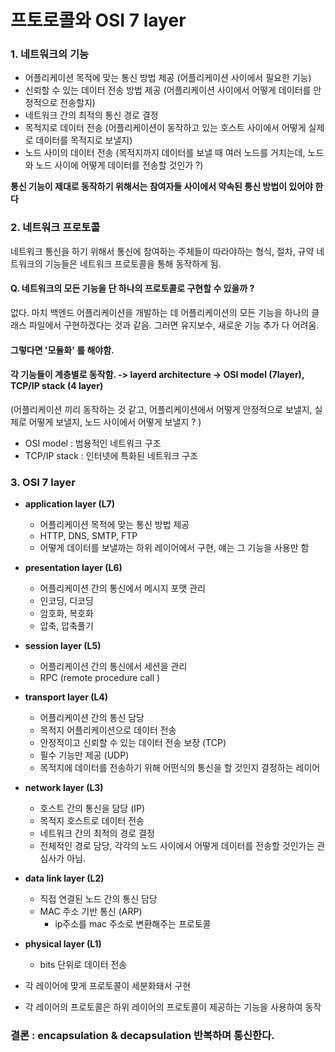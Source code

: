 # 프토로콜와 OSI 7 layer

### 1. 네트워크의 기능
- 어플리케이션 목적에 맞는 통신 방법 제공 (어플리케이션 사이에서 필요한 기능)
- 신뢰할 수 있는 데이터 전송 방법 제공 (어플리케이션 사이에서 어떻게 데이터를 안정적으로 전송할지)
- 네트워크 간의 최적의 통신 경로 결정 
- 목적지로 데이터 전송 (어플리케이션이 동작하고 있는 호스트 사이에서 어떻게 실제로 데이터를 목적지로 보낼지)
- 노드 사이의 데이터 전송 (목적지까지 데이터를 보낼 때 여러 노드를 거치는데, 노드와 노드 사이에 어떻게 데이터를 전송할 것인가 ?)

**통신 기능이 제대로 동작하기 위해서는 참여자들 사이에서 약속된 통신 방법이 있어야 한다**

### 2. 네트워크 프로토콜
네트워크 통신을 하기 위해서 통신에 참여하는 주체들이 따라야하는 형식, 절차, 규약
네트워크의 기능들은 네트워크 프로토콜을 통해 동작하게 됨.

#### Q. 네트워크의 모든 기능을 단 하나의 프로토콜로 구현할 수 있을까 ?
없다. 마치 백엔드 어플리케이션을 개발하는 데 어플리케이션의 모든 기능을 하나의 클래스 파일에서 구현하겠다는 것과 같음. 그러면 유지보수, 새로운 기능 추가 다 어려움.

#### 그렇다면 '모듈화' 를 해야함.
#### 각 기능들이 계층별로 동작함. -> layerd architecture -> OSI model (7layer), TCP/IP stack (4 layer)
(어플리케이션 끼리 동작하는 것 같고, 어플리케이션에서 어떻게 안정적으로 보낼지, 실제로 어떻게 보낼지, 노드 사이에서 어떻게 보낼지 ? )

- OSI model : 범용적인 네트워크 구조
- TCP/IP stack : 인터넷에 특화된 네트워크 구조

### 3. OSI 7 layer
 - **application layer (L7)**
	 - 어플리케이션 목적에 맞는 통신 방법 제공
	 - HTTP, DNS, SMTP, FTP 
	 - 어떻게 데이터를 보낼까는 하위 레이어에서 구현, 얘는 그 기능을 사용만 함
 - **presentation layer (L6)**
	 - 어플리케이션 간의 통신에서 메시지 포맷 관리
	 - 인코딩, 디코딩
	 - 암호화, 복호화
	 - 압축, 압축풀기
 - **session layer (L5)**
	 - 어플리케이션 간의 통신에서 세션을 관리
	 - RPC (remote procedure call )
 - **transport layer (L4)**
	 - 어플리케이션 간의 통신 담당
	 - 목적지 어플리케이션으로 데이터 전송
	 - 안정적이고 신뢰할 수 있는 데이터 전송 보장 (TCP)
	 - 필수 기능만 제공 (UDP)
	 - 목적지에 데이터를 전송하기 위해 어떤식의 통신을 할 것인지 결정하는 레이어
 - **network layer (L3)**
	 - 호스트 간의 통신을 담당 (IP)
	 - 목적지 호스트로 데이터 전송
	 - 네트워크 간의 최적의 경로 결정
	 - 전체적인 경로 담당, 각각의 노드 사이에서 어떻게 데이터를 전송할 것인가는 관심사가 아님.
 - **data link layer (L2)**
	 - 직접 연결된 노드 간의 통신 담당
	 - MAC 주소 기반 통신 (ARP) 
		 - ip주소를 mac 주소로 변환해주는 프로토콜
 - **physical layer (L1)**
	 - bits 단위로 데이터 전송

- 각 레이어에 맞게 프로토콜이 세분화돼서 구현
- 각 레이어의 프로토콜은 하위 레이어의 프로토콜이 제공하는 기능을 사용하여 동작 

### 결론 : encapsulation & decapsulation 반복하며 통신한다.

 